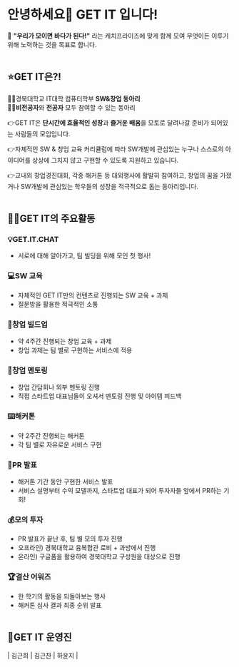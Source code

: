# 안녕하세요👋 GET IT 입니다!
🌊 **"우리가 모이면 바다가 된다!"** 라는 캐치프라이즈에 맞게 함께 모여 무엇이든 이루기 위해 노력하는 것을 목표로 합니다. 
</br></br>

## ⭐GET IT은?!
✊🏻경북대학교 IT대학 컴퓨터학부 **SW&창업 동아리** </br>
✊🏻**비전공자**와 **전공자** 모두 참여할 수 있는 동아리

👉GET IT은 **단시간에 효율적인 성장**과 **즐거운 배움**을 모토로 달려나갈 준비가 되어있는 사람들의 모임입니다.

👉자체적인 SW & 창업 교육 커리큘럼에 따라 SW개발에 관심있는 누구나 스스로의 아이디어를 상상에 그치지 않고 구현할 수 있도록 지원하고 있습니다.

👉교내외 창업경진대회, 각종 해커톤 등 대외행사에 활발히 참여하고, 창업의 꿈을 가졌거나 SW개발에 관심있는 학우들의 성장을 적극적으로 돕는 동아리입니다.
</br></br>

## 🧑‍💻GET IT의 주요활동
### 💡GET.IT.CHAT
   - 서로에 대해 알아가고, 팀 빌딩을 위해 모인 첫 행사!

### 💻SW 교육
   - 자체적인 GET IT만의 컨텐츠로 진행되는 SW 교육 + 과제
   - 질문방을 활용한 적극적인 소통

### 🔐창업 빌드업
   - 약 4주간 진행되는 창업 교육 + 과제
   - 창업 과제는 팀 별로 구현하는 서비스에 적용

### 💌창업 멘토링
   - 창업 간담회나 외부 멘토링 진행
   - 직접 스타트업 대표님들이 오셔서 멘토링 진행 및 아이템 피드백

### ⌨️해커톤
   - 약 2주간 진행되는 해커톤
   - 각 팀 별로 자유로운 서비스 구현

### 🎉PR 발표
   - 해커톤 기간 동안 구현한 서비스 발표
   - 서비스 설명부터 수익 모델까지,
     스타트업 대표가 되어 투자자들 앞에서 PR하는 기회!

### 💰모의 투자
   - PR 발표가 끝난 후, 팀 별 모의 투자 진행
   - 오프라인) 경북대학교 융복합관 로비 + 과방에서 진행
   - 온라인) 구글폼을 활용하여 경북대학교 구성원을 대상으로 진행

### 🏆결산 어워즈
   - 한 학기의 활동을 되돌아보는 행사
   - 해커톤 심사 결과 최종 순위 발표
</br></br>

## 🦄GET IT 운영진
| 김근희 | 김근찬 | 하윤지 |
